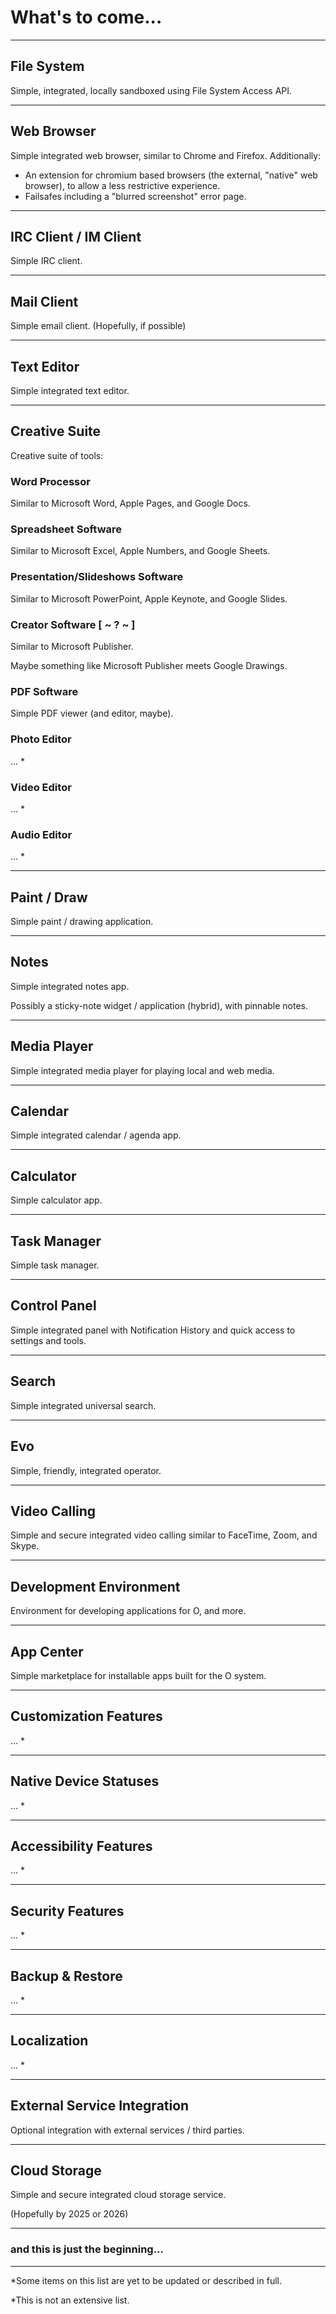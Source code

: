 # What's to come...

---
## File System
Simple, integrated, locally sandboxed using File System Access API.

---
## Web Browser
Simple integrated web browser, similar to Chrome and Firefox.
Additionally:
* An extension for chromium based browsers (the external, "native" web browser), to allow a less restrictive experience.
* Failsafes including a "blurred screenshot" error page.

---
## IRC Client / IM Client
Simple IRC client.

---
## Mail Client
Simple email client. (Hopefully, if possible)

---
## Text Editor
Simple integrated text editor.

---
## Creative Suite
Creative suite of tools:

### Word Processor
Similar to Microsoft Word, Apple Pages, and Google Docs.

### Spreadsheet Software
Similar to Microsoft Excel, Apple Numbers, and Google Sheets.

### Presentation/Slideshows Software
Similar to Microsoft PowerPoint, Apple Keynote, and Google Slides.

### Creator Software [ ~ ? ~ ]
Similar to Microsoft Publisher.

Maybe something like Microsoft Publisher meets Google Drawings.

### PDF Software
Simple PDF viewer (and editor, maybe).

### Photo Editor
... *

### Video Editor
... *

### Audio Editor
... *

---
## Paint / Draw
Simple paint / drawing application.

---
## Notes
Simple integrated notes app.

Possibly a sticky-note widget / application (hybrid), with pinnable notes.

---
## Media Player
Simple integrated media player for playing local and web media.

---
## Calendar
Simple integrated calendar / agenda app.

---
## Calculator
Simple calculator app.

---
## Task Manager
Simple task manager.

---
## Control Panel
Simple integrated panel with Notification History and quick access to settings and tools.

---
## Search
Simple integrated universal search.

---
## Evo
Simple, friendly, integrated operator.

---
## Video Calling
Simple and secure integrated video calling similar to FaceTime, Zoom, and Skype.

---
## Development Environment
Environment for developing applications for O, and more.

---
## App Center
Simple marketplace for installable apps built for the O system.

---
## Customization Features
... *

---
## Native Device Statuses
... *

---
## Accessibility Features
... *

---
## Security Features
... *

---
## Backup & Restore
... *

---
## Localization
... *

---
## External Service Integration
Optional integration with external services / third parties.

---
## Cloud Storage
Simple and secure integrated cloud storage service.

(Hopefully by 2025 or 2026)

---
### and this is just the beginning...

---
*Some items on this list are yet to be updated or described in full.

*This is not an extensive list.
